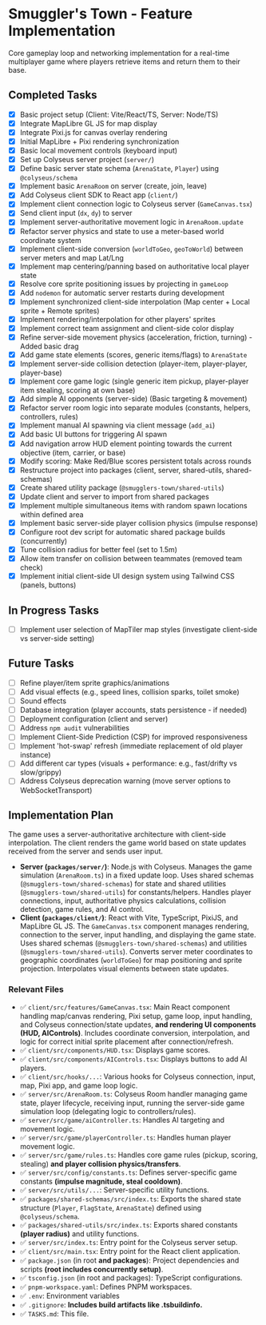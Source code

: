 # Smuggler's Town - Feature Implementation

Core gameplay loop and networking implementation for a real-time multiplayer game where players retrieve items and return them to their base.

## Completed Tasks

- [x] Basic project setup (Client: Vite/React/TS, Server: Node/TS)
- [x] Integrate MapLibre GL JS for map display
- [x] Integrate Pixi.js for canvas overlay rendering
- [x] Initial MapLibre + Pixi rendering synchronization
- [x] Basic local movement controls (keyboard input)
- [x] Set up Colyseus server project (`server/`)
- [x] Define basic server state schema (`ArenaState`, `Player`) using `@colyseus/schema`
- [x] Implement basic `ArenaRoom` on server (create, join, leave)
- [x] Add Colyseus client SDK to React app (`client/`)
- [x] Implement client connection logic to Colyseus server (`GameCanvas.tsx`)
- [x] Send client input (`dx`, `dy`) to server
- [x] Implement server-authoritative movement logic in `ArenaRoom.update`
- [x] Refactor server physics and state to use a meter-based world coordinate system
- [x] Implement client-side conversion (`worldToGeo`, `geoToWorld`) between server meters and map Lat/Lng
- [x] Implement map centering/panning based on authoritative local player state
- [x] Resolve core sprite positioning issues by projecting in `gameLoop`
- [x] Add `nodemon` for automatic server restarts during development
- [x] Implement synchronized client-side interpolation (Map center + Local sprite + Remote sprites)
- [x] Implement rendering/interpolation for other players' sprites
- [x] Implement correct team assignment and client-side color display
- [x] Refine server-side movement physics (acceleration, friction, turning) - Added basic drag
- [x] Add game state elements (scores, generic items/flags) to `ArenaState`
- [x] Implement server-side collision detection (player-item, player-player, player-base)
- [x] Implement core game logic (single generic item pickup, player-player item stealing, scoring at own base)
- [x] Add simple AI opponents (server-side) (Basic targeting & movement)
- [x] Refactor server room logic into separate modules (constants, helpers, controllers, rules)
- [x] Implement manual AI spawning via client message (`add_ai`)
- [x] Add basic UI buttons for triggering AI spawn
- [x] Add navigation arrow HUD element pointing towards the current objective (item, carrier, or base)
- [x] Modify scoring: Make Red/Blue scores persistent totals across rounds
- [x] Restructure project into packages (client, server, shared-utils, shared-schemas)
- [x] Create shared utility package (`@smugglers-town/shared-utils`)
- [x] Update client and server to import from shared packages
- [x] Implement multiple simultaneous items with random spawn locations within defined area
- [x] Implement basic server-side player collision physics (impulse response)
- [x] Configure root dev script for automatic shared package builds (concurrently)
- [x] Tune collision radius for better feel (set to 1.5m)
- [x] Allow item transfer on collision between teammates (removed team check)
- [x] Implement initial client-side UI design system using Tailwind CSS (panels, buttons)

## In Progress Tasks

- [ ] Implement user selection of MapTiler map styles (investigate client-side vs server-side setting)

## Future Tasks

- [ ] Refine player/item sprite graphics/animations
- [ ] Add visual effects (e.g., speed lines, collision sparks, toilet smoke)
- [ ] Sound effects
- [ ] Database integration (player accounts, stats persistence - if needed)
- [ ] Deployment configuration (client and server)
- [ ] Address `npm audit` vulnerabilities
- [ ] Implement Client-Side Prediction (CSP) for improved responsiveness
- [ ] Implement 'hot-swap' refresh (immediate replacement of old player instance)
- [ ] Add different car types (visuals + performance: e.g., fast/drifty vs slow/grippy)
- [ ] Address Colyseus deprecation warning (move server options to WebSocketTransport)

## Implementation Plan

The game uses a server-authoritative architecture with client-side interpolation. The client renders the game world based on state updates received from the server and sends user input.

- **Server (`packages/server/`)**: Node.js with Colyseus. Manages the game simulation (`ArenaRoom.ts`) in a fixed update loop. Uses shared schemas (`@smugglers-town/shared-schemas`) for state and shared utilities (`@smugglers-town/shared-utils`) for constants/helpers. Handles player connections, input, authoritative physics calculations, collision detection, game rules, and AI control.
- **Client (`packages/client/`)**: React with Vite, TypeScript, PixiJS, and MapLibre GL JS. The `GameCanvas.tsx` component manages rendering, connection to the server, input handling, and displaying the game state. Uses shared schemas (`@smugglers-town/shared-schemas`) and utilities (`@smugglers-town/shared-utils`). Converts server meter coordinates to geographic coordinates (`worldToGeo`) for map positioning and sprite projection. Interpolates visual elements between state updates.

### Relevant Files

- ✅ `client/src/features/GameCanvas.tsx`: Main React component handling map/canvas rendering, Pixi setup, game loop, input handling, and Colyseus connection/state updates, **and rendering UI components (HUD, AIControls)**. Includes coordinate conversion, interpolation, and logic for correct initial sprite placement after connection/refresh.
- ✅ `client/src/components/HUD.tsx`: Displays game scores.
- ✅ `client/src/components/AIControls.tsx`: Displays buttons to add AI players.
- ✅ `client/src/hooks/...`: Various hooks for Colyseus connection, input, map, Pixi app, and game loop logic.
- ✅ `server/src/ArenaRoom.ts`: Colyseus Room handler managing game state, player lifecycle, receiving input, running the server-side game simulation loop (delegating logic to controllers/rules).
- ✅ `server/src/game/aiController.ts`: Handles AI targeting and movement logic.
- ✅ `server/src/game/playerController.ts`: Handles human player movement logic.
- ✅ `server/src/game/rules.ts`: Handles core game rules (pickup, scoring, stealing) **and player collision physics/transfers**.
- ✅ `server/src/config/constants.ts`: Defines server-specific game constants **(impulse magnitude, steal cooldown)**.
- ✅ `server/src/utils/...`: Server-specific utility functions.
- ✅ `packages/shared-schemas/src/index.ts`: Exports the shared state structure (`Player`, `FlagState`, `ArenaState`) defined using `@colyseus/schema`.
- ✅ `packages/shared-utils/src/index.ts`: Exports shared constants **(player radius)** and utility functions.
- ✅ `server/src/index.ts`: Entry point for the Colyseus server setup.
- ✅ `client/src/main.tsx`: Entry point for the React client application.
- ✅ `package.json` (in root **and packages**): Project dependencies and scripts **(root includes concurrently setup)**.
- ✅ `tsconfig.json` (in root and packages): TypeScript configurations.
- ✅ `pnpm-workspace.yaml`: Defines PNPM workspaces.
- ✅ `.env`: Environment variables
- ✅ `.gitignore`: **Includes build artifacts like .tsbuildinfo.**
- ✅ `TASKS.md`: This file.
